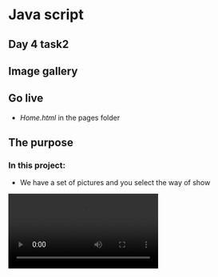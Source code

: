 # Java script 
## Day 4 task2 
## Image gallery

## Go live
- *Home.html* in the pages folder

## The purpose
### In this project:
- We have a set of pictures and you select the way of show


![](./gallery.mp4)